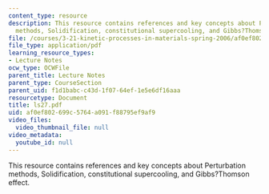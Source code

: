 ```yaml
---
content_type: resource
description: This resource contains references and key concepts about Perturbation
  methods, Solidification, constitutional supercooling, and Gibbs?Thomson effect.
file: /courses/3-21-kinetic-processes-in-materials-spring-2006/af0ef802699c5764a091f88795ef9af9_ls27.pdf
file_type: application/pdf
learning_resource_types:
- Lecture Notes
ocw_type: OCWFile
parent_title: Lecture Notes
parent_type: CourseSection
parent_uid: f1d1babc-c43d-1f07-64ef-1e5e6df16aaa
resourcetype: Document
title: ls27.pdf
uid: af0ef802-699c-5764-a091-f88795ef9af9
video_files:
  video_thumbnail_file: null
video_metadata:
  youtube_id: null
---
```

This resource contains references and key concepts about Perturbation methods, Solidification, constitutional supercooling, and Gibbs?Thomson effect.

